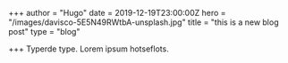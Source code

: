 +++
author = "Hugo"
date = 2019-12-19T23:00:00Z
hero = "/images/davisco-5E5N49RWtbA-unsplash.jpg"
title = "this is a new blog post"
type = "blog"

+++
Typerde type. Lorem ipsum hotseflots.